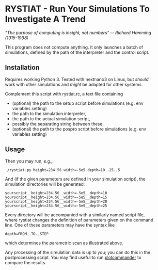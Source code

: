 # RYSTIAT - Run Your Simulations To Investigate A Trend


*"The purpose of computing is insight, not numbers" -- Richard Hamming (1915-1998)*

This program does not compute anything. It only launches a batch of simulations, defined by the path of the interpreter and the control script. 


## Installation

Requires working Python 3. Tested with nextnano3 on Linux, but *should* work with other simulations and *might* be adapted for other systems.

Complement this script with rystiat.rc, a text file containing 
* (optional) the path to the setup script before simulations (e.g. env variables setting)
* the path to the simulation interpreter, 
* the path to the actual simulation script,
* possibly the separating string between these. 
* (optional) the path to the pospro script before simulations (e.g. env variables setting)

## Usage 

Then you may run, e.g.,:

    ./rystiat.py height=234.56 width=-5e5 depth=10..25..5

And (if the given parameters are defined in your simulation script), the 
simulation directories will be generated:

    yourscript__height=234.56__width=-5e5__depth=10
    yourscript__height=234.56__width=-5e5__depth=15
    yourscript__height=234.56__width=-5e5__depth=20
    yourscript__height=234.56__width=-5e5__depth=25

Every directory will be accompanied with a similarly named script file, where rystiat changes the 
definition of parameters given on the command line. One of these parameters may have the syntax
like

    depth=FROM..TO..STEP

which determines the parametric scan as illustrated above. 

Any processing of the simulation data is up to you; you can do this in the postprocessing script. You may find useful to run [plotcommander](https://github.com/FilipDominec/plotcommander) to compare the results. 


